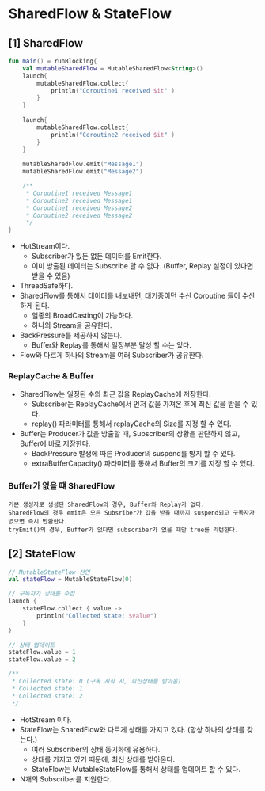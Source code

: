 # SharedFlow & StateFlow

## [1] SharedFlow
```kotlin
fun main() = runBlocking{
    val mutableSharedFlow = MutableSharedFlow<String>()
    launch{
        mutableSharedFlow.collect{
            println("Coroutine1 received $it" )
        }
    }
    
    launch{
        mutableSharedFlow.collect{
            println("Coroutine2 received $it" )
        }
    }
    
    mutableSharedFlow.emit("Message1")
    mutableSharedFlow.emit("Message2")

    /**
     * Coroutine1 received Message1
     * Coroutine2 received Message1
     * Coroutine1 received Message2
     * Coroutine2 received Message2
     */
}
```
- HotStream이다.
  - Subscriber가 있든 없든 데이터를 Emit한다.
  - 이미 방출된 데이터는 Subscribe 할 수 없다. (Buffer, Replay 설정이 있다면 받을 수 있음)
- ThreadSafe하다. 
- SharedFlow를 통해서 데이터를 내보내면, 대기중이던 수신 Coroutine 들이 수신하게 된다.
  - 일종의 BroadCasting이 가능하다.
  - 하나의 Stream을 공유한다.
- BackPressure를 제공하지 않는다.
  - Buffer와 Replay를 통해서 일정부분 달성 할 수는 있다.
- Flow와 다르게 하나의 Stream을 여러 Subscriber가 공유한다.

### ReplayCache & Buffer
- SharedFlow는 일정된 수의 최근 값을 ReplayCache에 저장한다. 
  - Subscriber는 ReplayCache에서 먼저 값을 가져온 후에 최신 값을 받을 수 있다.
  - replay() 파라미터를 통해서 replayCache의 Size를 지정 할 수 있다.
- Buffer는 Producer가 값을 방출할 때, Subscriber의 상황을 판단하지 않고, Buffer에 바로 저장한다.
  - BackPressure 발생에 따른 Producer의 suspend를 방지 할 수 있다.
  - extraBufferCapacity() 파라미터를 통해서 Buffer의 크기를 지정 할 수 있다.

### Buffer가 없을 떄 SharedFlow
```text
기본 생성자로 생성된 SharedFlow의 경우, Buffer와 Replay가 없다.
SharedFlow의 경우 emit은 모든 Subsriber가 값을 받을 때까지 suspend되고 구독자가 없으면 즉시 반환한다.
tryEmit()의 경우, Buffer가 없다면 subscriber가 없을 때만 true를 리턴한다.
```

## [2] StateFlow
```kotlin
// MutableStateFlow 선언
val stateFlow = MutableStateFlow(0)

// 구독자가 상태를 수집
launch {
    stateFlow.collect { value ->
        println("Collected state: $value")
    }
}

// 상태 업데이트
stateFlow.value = 1
stateFlow.value = 2

/**
 * Collected state: 0 (구독 시작 시, 최신상태를 받아옴)
 * Collected state: 1
 * Collected state: 2
 */
```
- HotStream 이다.
- StateFlow는 SharedFlow와 다르게 상태를 가지고 있다. (항상 하나의 상태를 갖는다.)
  - 여러 Subscriber의 상태 동기화에 유용하다. 
  - 상태를 가지고 있기 때문에, 최신 상태를 받아온다.
  - StateFlow는 MutableStateFlow를 통해서 상태를 업데이트 할 수 있다.
- N개의 Subscriber를 지원한다.